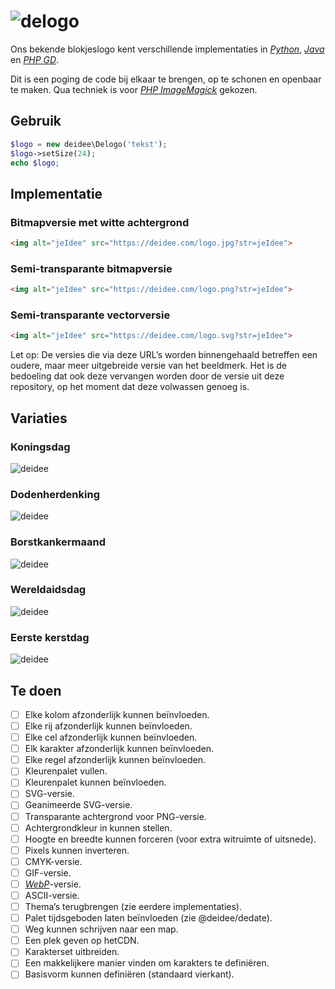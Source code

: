 # ![delogo](https://deidee.com/logo.png?str=deLogo)

Ons bekende blokjeslogo kent verschillende implementaties in [_Python_](https://www.python.org/), [_Java_](https://www.java.com/) en [_PHP GD_](https://www.php.net/manual/en/book.image.php).

Dit is een poging de code bij elkaar te brengen, op te schonen en openbaar te maken. Qua techniek is voor [_PHP ImageMagick_](https://www.php.net/manual/en/book.imagick.php) gekozen.

## Gebruik

```php
$logo = new deidee\Delogo('tekst');
$logo->setSize(24);
echo $logo;
```

## Implementatie

### Bitmapversie met witte achtergrond

```html
<img alt="jeIdee" src="https://deidee.com/logo.jpg?str=jeIdee">
```

### Semi-transparante bitmapversie

```html
<img alt="jeIdee" src="https://deidee.com/logo.png?str=jeIdee">
```

### Semi-transparante vectorversie

```html
<img alt="jeIdee" src="https://deidee.com/logo.svg?str=jeIdee">
```

Let op: De versies die via deze URL’s worden binnengehaald betreffen een oudere, maar meer uitgebreide versie van het beeldmerk. Het is de bedoeling dat ook deze vervangen worden door de versie uit deze repository, op het moment dat deze volwassen genoeg is.

## Variaties

### Koningsdag

![deidee](https://deidee.com/logo.png?date=2019-04-27)

### Dodenherdenking

![deidee](https://deidee.com/logo.png?date=2019-05-04)

### Borstkankermaand

![deidee](https://deidee.com/logo.png?date=2019-10-1)

### Wereldaidsdag

![deidee](https://deidee.com/logo.png?date=2019-12-01)

### Eerste kerstdag

![deidee](https://deidee.com/logo.png?date=2019-12-25)

## Te doen

- [ ] Elke kolom afzonderlijk kunnen beïnvloeden.
- [ ] Elke rij afzonderlijk kunnen beïnvloeden.
- [ ] Elke cel afzonderlijk kunnen beïnvloeden.
- [ ] Elk karakter afzonderlijk kunnen beïnvloeden.
- [ ] Elke regel afzonderlijk kunnen beïnvloeden.
- [ ] Kleurenpalet vullen.
- [ ] Kleurenpalet kunnen beïnvloeden.
- [ ] SVG-versie.
- [ ] Geanimeerde SVG-versie.
- [ ] Transparante achtergrond voor PNG-versie.
- [ ] Achtergrondkleur in kunnen stellen.
- [ ] Hoogte en breedte kunnen forceren (voor extra witruimte of uitsnede).
- [ ] Pixels kunnen inverteren.
- [ ] CMYK-versie.
- [ ] GIF-versie.
- [ ] [_WebP_](https://developers.google.com/speed/webp)-versie.
- [ ] ASCII-versie.
- [ ] Thema’s terugbrengen (zie eerdere implementaties).
- [ ] Palet tijdsgeboden laten beïnvloeden (zie @deidee/dedate).
- [ ] Weg kunnen schrijven naar een map.
- [ ] Een plek geven op hetCDN.
- [ ] Karakterset uitbreiden.
- [ ] Een makkelijkere manier vinden om karakters te definiëren.
- [ ] Basisvorm kunnen definiëren (standaard vierkant).
